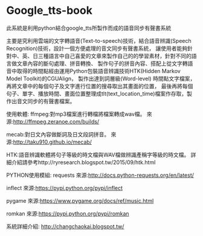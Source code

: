 # Google_tts-book
此系統是利用python結合google_tts所製作而成的語音同步有聲書系統

主要是究利用雲端的文字轉語音(Text-to-speech)技術，結合語音辨識(Speech Recognition)技術，設計一個方便處理的音文同步有聲書系統，
讓使用者能夠針對中、英、日三種語言中自己喜愛的文章來製作自己的的學習素材，針對不同的語言做文章內容的斷句處理、拼音轉換、
製作句子的拼音內容、搭配上從文字轉語音中取得的時間點經由運用Python包裝語音辨識技術HTK(Hidden Markov Model Toolkit)的CGUAlign，
製作出達到詞層級(Word-level) 時間點文字檔案，再將文章中的每個句子及文字進行位置的搜尋取出其畫面的位置，
最後再將每個句子、單字、播放時間、畫面位置整理成tlt(text_location_time)檔案作存取，製作出音文同步的有聲書檔案。

使用軟體:
ffmpeg:對mp3檔案進行轉檔將檔案轉成wav檔。
來源:http://ffmpeg.zeranoe.com/builds/

mecab:對日文內容做斷詞及日文段詞拼音。
來源:http://taku910.github.io/mecab/

HTK:語音辨識軟體將句子等級的時文檔與WAV檔做辨識產稱字等級的時文檔。
詳細介紹請參考http://ryresearch.blogspot.tw/2015/09/htk.html

PYTHON使用模組:
requests
來源:http://docs.python-requests.org/en/latest/

inflect
來源:https://pypi.python.org/pypi/inflect

pygame
來源:https://www.pygame.org/docs/ref/music.html

romkan
來源:https://pypi.python.org/pypi/romkan

系統詳細介紹:
http://changchaokai.blogspot.tw/
